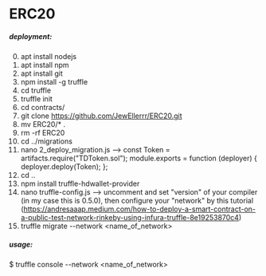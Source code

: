 # ERC20

##### deployment:
0) apt install nodejs
1) apt install npm
2) apt install git
3) npm install -g truffle
4) cd truffle
5) truffle init
6) cd contracts/
7) git clone https://github.com/JewEllerrr/ERC20.git
8) mv ERC20/* .
9) rm -rf ERC20
10) cd ../migrations
11) nano 2_deploy_migration.js --> const Token = artifacts.require("TDToken.sol");
                                        module.exports = function (deployer) {
                                          deployer.deploy(Token);
                                        };
12) cd ..
13) npm install truffle-hdwallet-provider
14) nano truffle-config.js --> uncomment and set "version" of your compiler (in my case this is 0.5.0), then configure your "network" by this tutorial (https://andresaaap.medium.com/how-to-deploy-a-smart-contract-on-a-public-test-network-rinkeby-using-infura-truffle-8e19253870c4)
15) truffle migrate --network <name_of_network>


##### usage:
$ truffle console --network <name_of_network>
